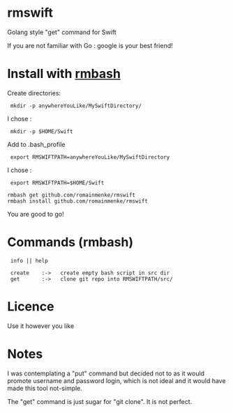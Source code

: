 # rmswift
Golang style "get" command for Swift

If you are not familiar with Go : google is your best friend!


# Install with [rmbash](https://github.com/romainmenke/rmbash)

Create directories:
```
 mkdir -p anywhereYouLike/MySwiftDirectory/
```

I chose : 
```
 mkdir -p $HOME/Swift
```
 
Add to .bash_profile
```
 export RMSWIFTPATH=anywhereYouLike/MySwiftDirectory
```

I chose : 
```
 export RMSWIFTPATH=$HOME/Swift
```

```
rmbash get github.com/romainmenke/rmswift
rmbash install github.com/romainmenke/rmswift
```

You are good to go!


# Commands (rmbash)
```
 info || help 

 create    :->   create empty bash script in src dir
 get       :->   clone git repo into RMSWIFTPATH/src/

```

# Licence

Use it however you like

# Notes

I was contemplating a "put" command but decided not to as it would promote username and password login, which is not ideal and it would have made this tool not-simple. 

The "get" command is just sugar for "git clone". It is not perfect.
